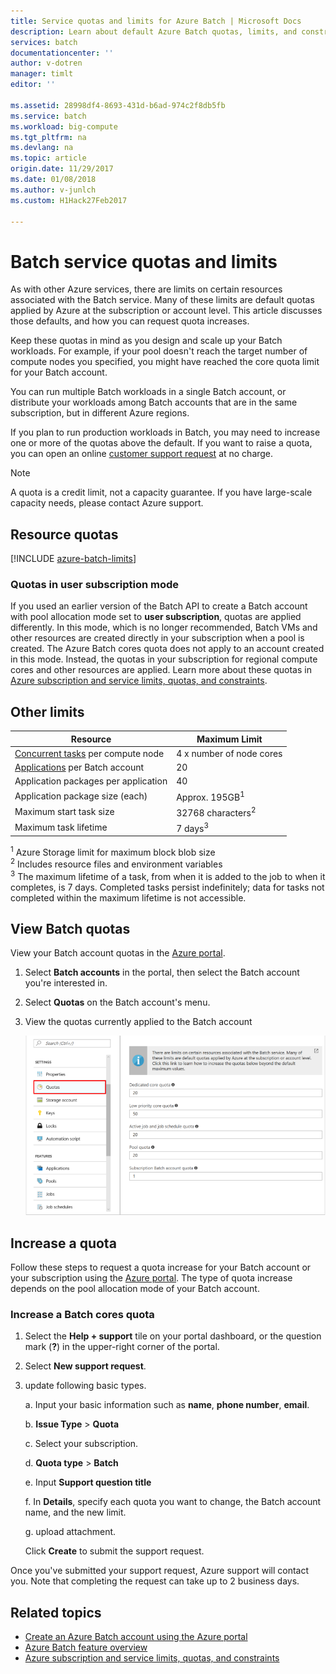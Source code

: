 ```yaml
---
title: Service quotas and limits for Azure Batch | Microsoft Docs
description: Learn about default Azure Batch quotas, limits, and constraints, and how to request quota increases
services: batch
documentationcenter: ''
author: v-dotren
manager: timlt
editor: ''

ms.assetid: 28998df4-8693-431d-b6ad-974c2f8db5fb
ms.service: batch
ms.workload: big-compute
ms.tgt_pltfrm: na
ms.devlang: na
ms.topic: article
origin.date: 11/29/2017
ms.date: 01/08/2018
ms.author: v-junlch
ms.custom: H1Hack27Feb2017

---
```

# Batch service quotas and limits

As with other Azure services, there are limits on certain resources associated with the Batch service. Many of these limits are default quotas applied by Azure at the subscription or account level. This article discusses those defaults, and how you can request quota increases.

Keep these quotas in mind as you design and scale up your Batch workloads. For example, if your pool doesn't reach the target number of compute nodes you specified, you might have reached the core quota limit for your Batch account.

You can run multiple Batch workloads in a single Batch account, or distribute your workloads among Batch accounts that are in the same subscription, but in different Azure regions.

If you plan to run production workloads in Batch, you may need to increase one or more of the quotas above the default. If you want to raise a quota, you can open an online [customer support request](#increase-a-quota) at no charge.

> [!NOTE]
> A quota is a credit limit, not a capacity guarantee. If you have large-scale capacity needs, please contact Azure support.
> 
> 

## Resource quotas
[!INCLUDE [azure-batch-limits](../../includes/azure-batch-limits.md)]

### Quotas in user subscription mode

If you used an earlier version of the Batch API to create a Batch account with pool allocation mode set to **user subscription**, quotas are applied differently. In this mode, which is no longer recommended, Batch VMs and other resources are created directly in your subscription when a pool is created. The Azure Batch cores quota does not apply to an account created in this mode. Instead, the quotas in your subscription for regional compute cores and other resources are applied. Learn more about these quotas in [Azure subscription and service limits, quotas, and constraints](../azure-subscription-service-limits.md).

## Other limits
| **Resource** | **Maximum Limit** |
| --- | --- |
| [Concurrent tasks](batch-parallel-node-tasks.md) per compute node |4 x number of node cores |
| [Applications](batch-application-packages.md) per Batch account |20 |
| Application packages per application |40 |
| Application package size (each) |Approx. 195GB<sup>1</sup> |
| Maximum start task size | 32768 characters<sup>2</sup> |
| Maximum task lifetime | 7 days<sup>3</sup> |

<sup>1</sup> Azure Storage limit for maximum block blob size<br />
<sup>2</sup> Includes resource files and environment variables<br />
<sup>3</sup> The maximum lifetime of a task, from when it is added to the job to when it completes, is 7 days. Completed tasks persist indefinitely; data for tasks not completed within the maximum lifetime is not accessible.


## View Batch quotas
View your Batch account quotas in the [Azure portal][portal].

1. Select **Batch accounts** in the portal, then select the Batch account you're interested in.
2. Select **Quotas** on the Batch account's menu.
3. View the quotas currently applied to the Batch account
   
    ![Batch account quotas][account_quotas]



## Increase a quota
Follow these steps to request a quota increase for your Batch account or your subscription using the [Azure portal][portal]. The type of quota increase depends on the pool allocation mode of your Batch account.

### Increase a Batch cores quota 

1. Select the **Help + support** tile on your portal dashboard, or the question mark (**?**) in the upper-right corner of the portal.
2. Select **New support request**.
3. update following basic types.

    a. Input your basic information such as **name**, **phone number**, **email**.
   
    b. **Issue Type** > **Quota**
   
    c. Select your subscription.
   
    d. **Quota type** > **Batch**
   
    e. Input **Support question title**
   
    f. In **Details**, specify each quota you want to change, the Batch account name, and the new limit.
   
    g. upload attachment.
    
    Click **Create** to submit the support request.

Once you've submitted your support request, Azure support will contact you. Note that completing the request can take up to 2 business days.


## Related topics
- [Create an Azure Batch account using the Azure portal](batch-account-create-portal.md)
- [Azure Batch feature overview](batch-api-basics.md)
- [Azure subscription and service limits, quotas, and constraints](../azure-subscription-service-limits.md)

[portal]: https://portal.azure.cn
[portal_classic_increase]: https://azure.microsoft.com/blog/2014/06/04/azure-limits-quotas-increase-requests/
[support_sev]: http://aka.ms/supportseverity

[account_quotas]: ./media/batch-quota-limit/accountquota_portal.png

<!-- Update_Description: wording update -->